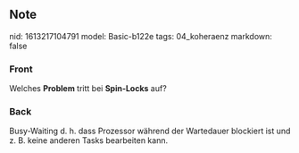 ## Note
nid: 1613217104791
model: Basic-b122e
tags: 04_koheraenz
markdown: false

### Front
Welches <b>Problem</b> tritt bei <b>Spin-Locks</b> auf?

### Back
Busy-Waiting d. h. dass Prozessor während der Wartedauer blockiert ist und z. B. keine anderen Tasks bearbeiten kann.
